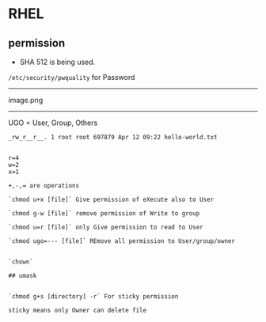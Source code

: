 # RHEL
## permission

- SHA 512 is being used.


`/etc/security/pwquality` for Password



----


image.png

-----


UGO = User, Group, Others
```
_rw_r__r__. 1 root root 697879 Apr 12 09:22 hello-world.txt 


r=4
w=2
x=1

+,-,= are operations 

`chmod u+x [file]` Give permission of eXecute also to User

`chmod g-w [file]` remove permission of Write to group

`chmod u=r [file]` only Give permission to read to User

`chmod ugo=--- [file]` REmove all permission to User/group/owner


`chown`

## umask


`chmod g+s [directory] -r` For sticky permission 

sticky means only Owner can delete file 